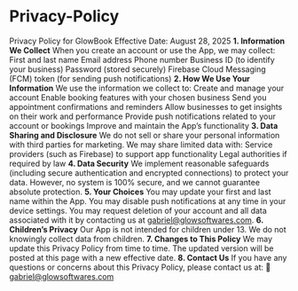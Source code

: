 # Privacy-Policy
Privacy Policy for GlowBook
Effective Date: August 28, 2025
**1. Information We Collect**
When you create an account or use the App, we may collect:
First and last name
Email address
Phone number
Business ID (to identify your business)
Password (stored securely)
Firebase Cloud Messaging (FCM) token (for sending push notifications)
**2. How We Use Your Information**
We use the information we collect to:
Create and manage your account
Enable booking features with your chosen business
Send you appointment confirmations and reminders
Allow businesses to get insights on their work and performance
Provide push notifications related to your account or bookings
Improve and maintain the App’s functionality
**3. Data Sharing and Disclosure**
We do not sell or share your personal information with third parties for marketing.
We may share limited data with:
Service providers (such as Firebase) to support app functionality
Legal authorities if required by law
**4. Data Security**
We implement reasonable safeguards (including secure authentication and encrypted connections) to protect your data. However, no system is 100% secure, and we cannot guarantee absolute protection.
**5. Your Choices**
You may update your first and last name within the App.
You may disable push notifications at any time in your device settings.
You may request deletion of your account and all data associated with it by contacting us at gabriel@glowsoftwares.com.
**6. Children’s Privacy**
Our App is not intended for children under 13. We do not knowingly collect data from children.
**7. Changes to This Policy**
We may update this Privacy Policy from time to time. The updated version will be posted at this page with a new effective date.
**8. Contact Us**
If you have any questions or concerns about this Privacy Policy, please contact us at:
📧 gabriel@glowsoftwares.com
